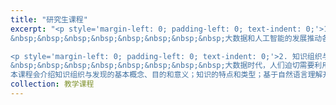 ```yaml
---
title: "研究生课程"
excerpt: "<p style='margin-left: 0; padding-left: 0; text-indent: 0;'>1. 信息资源管理技术<br>
&nbsp;&nbsp;&nbsp;&nbsp;&nbsp;&nbsp;&nbsp;&nbsp;大数据和人工智能的发展推动各行各业产生更大量的信息，相应地信息资源的存在形式更加复杂，对其利用需求更加多样，在信息资源管理中用到的技术手段也更加丰富。在这一背景下，本课程系统地介绍信息资源管理中涉及到的技术及其原理。主要分为三个专题：信息资源管理技术的数学基础，内容层面的管理技术，系统层面的管理技术。数学基础专题主要包括信息的表示与建模，信息的度量方法，信息的网络，图的表示及搜索等。内容管理技术专题主要包括的内容挖掘、分析、组织中的技术及原理。系统管理技术专题主要包括信息采集、识别、存储、安全方面的技术及原理。课程还结合软件工具的使用、案例讨论等环节开展实践，培养学生分析问题、解决问题的能力。</p>

<p style='margin-left: 0; padding-left: 0; text-indent: 0;'>2. 知识组织与知识发现<br>
&nbsp;&nbsp;&nbsp;&nbsp;&nbsp;&nbsp;&nbsp;&nbsp;大数据时代，人们迫切需要利用新型信息技术从纷繁的数据中找出核心的概念、关系，形成有序的知识组织，并用于解决问题，并给出良好的可解释性。知识组织就是对知识的整序，这一过程中会对各类资源中的知识实体进行发掘和选取，建立知识实体之间、知识实体与知识库之间的关联关系。知识发现是基于已有知识及关联，结合推理、挖掘方法找到新的知识，为人工智能背景下数智分析、决策和应用提供重要支撑。<br>
本课程会介绍知识组织与发现的基本概念、目的和意义；知识的特点和类型；基于自然语言理解开展的知识计算；知识计算中的数学基础；词汇语义挖掘；词汇语义计算；知识组织的理论、方法与应用；知识图谱的构建及应用；知识表示方法，大语言模型与知识组织的融合等方面的内容。</p>"
collection: 教学课程
---
```

